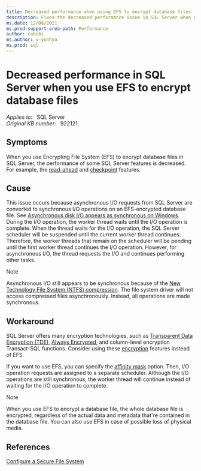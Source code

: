 ```yaml
---
title: Decreased performance when using EFS to encrypt database files
description: Fixes the decreased performance issue in SQL Server when you use Encrypting File System to encrypt database files.
ms.date: 12/08/2021
ms.prod-support-area-path: Performance
author: cobibi
ms.author: v-yunhya
ms.prod: sql
---
```

# Decreased performance in SQL Server when you use EFS to encrypt database files

_Applies to:_ &nbsp; SQL Server  
_Original KB number:_ &nbsp; 922121

## Symptoms

When you use Encrypting File System (EFS) to encrypt database files in SQL Server, the performance of some SQL Server features is decreased. For example, the [read-ahead](/sql/relational-databases/reading-pages) and [checkpoint](/sql/relational-databases/logs/database-checkpoints-sql-server) features.

## Cause

This issue occurs because asynchronous I/O requests from SQL Server are converted to synchronous I/O operations on an EFS-encrypted database file. See [Asynchronous disk I/O appears as synchronous on Windows](/windows/win32/asynchronous-disk-io-synchronous#ntfs-encryption.md). During the I/O operation, the worker thread waits until the I/O operation is complete. When the thread waits for the I/O operation, the SQL Server scheduler will be suspended until the current worker thread continues. Therefore, the worker threads that remain on the scheduler will be pending until the first worker thread continues the I/O operation. However, for asynchronous I/O, the thread requests the I/O and continues performing other tasks.

> [!NOTE]
> Asynchronous I/O still appears to be synchronous because of the [New Technology File System (NTFS) compression](/windows/win32/asynchronous-disk-io-synchronous.md#compression). The file system driver will not access compressed files asynchronously. Instead, all operations are made synchronous.

## Workaround

SQL Server offers many encryption technologies, such as [Transparent Data Encryption (TDE)](/sql/relational-databases/security/encryption/transparent-data-encryption), [Always Encrypted](/sql/relational-databases/security/encryption/always-encrypted-database-engine), and column-level encryption Transact-SQL functions. Consider using these [encryption](/sql/relational-databases/security/encryption/sql-server-encryption) features instead of EFS.

If you want to use EFS, you can specify the [affinity mask](/sql/database-engine/configure-windows/affinity-input-output-mask-server-configuration-option) option. Then, I/O operation requests are assigned to a separate scheduler. Although the I/O operations are still synchronous, the worker thread will continue instead of waiting for the I/O operation to complete.

> [!NOTE]
> When you use EFS to encrypt a database file, the whole database file is encrypted, regardless of the actual data and metadata that're contained in the database file. You can also use EFS in case of possible loss of physical media.

## References

[Configure a Secure File System](/sql/sql-server/install/security-considerations-for-a-sql-server-installation)
